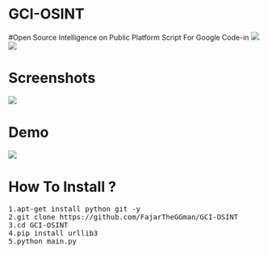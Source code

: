 # GCI-OSINT
#Open Source Intelligence on Public Platform Script For Google Code-in
![](https://img.shields.io/bagde/Language-Python-Yellow) ![](https://img.shields.io/bagde/GoogleCodeIn-2019-Blue)

# Screenshots

![](https://github.com/FajarTheGGman/GCI-OSINT/blob/master/.img/ss.PNG)

# Demo

[![](https://asciinema.org/a/cuyg4ksoumPTMoRfufJwzz93B.png)](https://asciinema.org/a/cuyg4ksoumPTMoRfufJwzz93B)

# How To Install ?
<pre>
1.apt-get install python git -y
2.git clone https://github.com/FajarTheGGman/GCI-OSINT
3.cd GCI-OSINT
4.pip install urllib3
5.python main.py
</pre>
